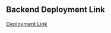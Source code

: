 ## Backend Deployment Link

[ Deployment Link](https://social-networking-backend-eight.vercel.app/)
